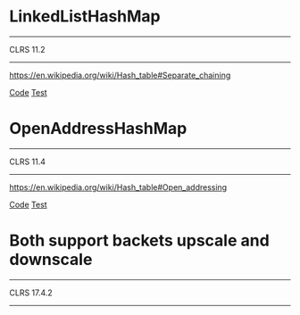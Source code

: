 # LinkedListHashMap
----------

CLRS 11.2

----------
https://en.wikipedia.org/wiki/Hash_table#Separate_chaining

[Code](https://github.com/shady831213/algorithms/blob/master/hashMap/chainedHashMap.go)
[Test](https://github.com/shady831213/algorithms/blob/master/hashMap/chainedHashMap_test.go)

# OpenAddressHashMap
----------

CLRS 11.4

----------
https://en.wikipedia.org/wiki/Hash_table#Open_addressing

[Code](https://github.com/shady831213/algorithms/blob/master/hashMap/openHashMap.go)
[Test](https://github.com/shady831213/algorithms/blob/master/hashMap/openHashMap_test.go)

# Both support backets upscale and downscale
----------

CLRS 17.4.2

----------
